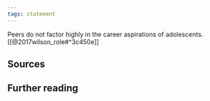 ```yaml
---
tags: statement
---
```

Peers do not factor highly in the career aspirations of adolescents. [[@2017wilson_role#^3c450e]]

## Sources

## Further reading
